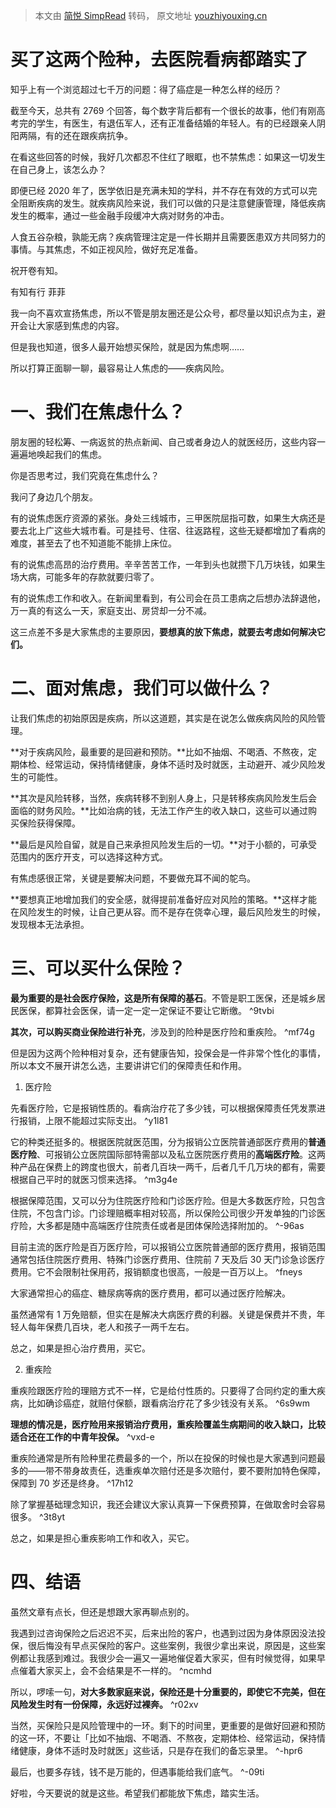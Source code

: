 > 本文由 [简悦 SimpRead](http://ksria.com/simpread/) 转码， 原文地址 [youzhiyouxing.cn](https://youzhiyouxing.cn/n/materials/54)

# 买了这两个险种，去医院看病都踏实了

知乎上有一个浏览超过七千万的问题：得了癌症是一种怎么样的经历？

截至今天，总共有 2769 个回答，每个数字背后都有一个很长的故事，他们有刚高考完的学生，有医生，有退伍军人，还有正准备结婚的年轻人。有的已经跟亲人阴阳两隔，有的还在跟疾病抗争。

在看这些回答的时候，我好几次都忍不住红了眼眶，也不禁焦虑：如果这一切发生在自己身上，该怎么办？

即便已经 2020 年了，医学依旧是充满未知的学科，并不存在有效的方式可以完全阻断疾病的发生。就疾病风险来说，我们可以做的只是注意健康管理，降低疾病发生的概率，通过一些金融手段缓冲大病对财务的冲击。

人食五谷杂粮，孰能无病？疾病管理注定是一件长期并且需要医患双方共同努力的事情。与其焦虑，不如正视风险，做好充足准备。

祝开卷有知。

有知有行 菲菲

我一向不喜欢宣扬焦虑，所以不管是朋友圈还是公众号，都尽量以知识点为主，避开会让大家感到焦虑的内容。

但是我也知道，很多人最开始想买保险，就是因为焦虑啊……

所以打算正面聊一聊，最容易让人焦虑的——疾病风险。

# 一、我们在焦虑什么？


朋友圈的轻松筹、一病返贫的热点新闻、自己或者身边人的就医经历，这些内容一遍遍地唤起我们的焦虑。

你是否思考过，我们究竟在焦虑什么？

我问了身边几个朋友。

有的说焦虑医疗资源的紧张。身处三线城市，三甲医院屈指可数，如果生大病还是要去北上广这些大城市看。可是挂号、住宿、往返路程，这些无疑都增加了看病的难度，甚至去了也不知道能不能排上床位。

有的说焦虑高昂的治疗费用。辛辛苦苦工作，一年到头也就攒下几万块钱，如果生场大病，可能多年的存款就要归零了。

有的说焦虑工作和收入。在新闻里看到，有公司会在员工患病之后想办法辞退他，万一真的有这么一天，家庭支出、房贷却一分不减。

这三点差不多是大家焦虑的主要原因，**要想真的放下焦虑，就要去考虑如何解决它们。**

# 二、面对焦虑，我们可以做什么？


让我们焦虑的初始原因是疾病，所以这道题，其实是在说怎么做疾病风险的风险管理。

**对于疾病风险，最重要的是回避和预防。**比如不抽烟、不喝酒、不熬夜，定期体检、经常运动，保持情绪健康，身体不适时及时就医，主动避开、减少风险发生的可能性。

**其次是风险转移，当然，疾病转移不到别人身上，只是转移疾病风险发生后会面临的财务风险。**比如治病的钱，无法工作产生的收入缺口，这些可以通过购买保险获得保障。

**最后是风险自留，就是自己来承担风险发生后的一切。**对于小额的，可承受范围内的医疗开支，可以选择这种方式。

有焦虑感很正常，关键是要解决问题，不要做充耳不闻的鸵鸟。

**要想真正地增加我们的安全感，就得提前准备好应对风险的策略。**这样才能在风险发生的时候，让自己更从容。而不是存在侥幸心理，最后风险发生的时候，发现根本无法承担。

# 三、可以买什么保险？

**最为重要的是社会医疗保险，这是所有保障的基石**。不管是职工医保，还是城乡居民医保，都算社会医保，请一定一定一定保证不要让它断缴。 ^9tvbi

**其次，可以购买商业保险进行补充**，涉及到的险种是医疗险和重疾险。 ^mf74g

但是因为这两个险种相对复杂，还有健康告知，投保会是一件非常个性化的事情，所以本文不展开讲怎么选，主要讲讲它们的保障责任和作用。

1.  医疗险

先看医疗险，它是报销性质的。看病治疗花了多少钱，可以根据保障责任凭发票进行报销，上限不能超过实际支出。 ^y1l81

它的种类还挺多的。根据医院就医范围，分为报销公立医院普通部医疗费用的**普通医疗险**、可报销公立医院国际部特需部以及私立医院医疗费用的**高端医疗险**。这两种产品在保费上的跨度也很大，前者几百块一两千，后者几千几万块的都有，需要根据自己平时的就医习惯来选择。 ^m3g4e

根据保障范围，又可以分为住院医疗险和门诊医疗险。但是大多数医疗险，只包含住院，不包含门诊。门诊理赔概率相对较高，所以保险公司很少开发单独的门诊医疗险，大多都是随中高端医疗住院责任或者是团体保险选择附加的。 ^-96as

目前主流的医疗险是百万医疗险，可以报销公立医院普通部的医疗费用，报销范围通常包括住院医疗费用、特殊门诊医疗费用、住院前 7 天及后 30 天门诊急诊医疗费用。它不会限制社保用药，报销额度也很高，一般是一百万以上。 ^fneys

大家通常担心的癌症、糖尿病等病的医疗费用，都可以通过医疗险解决。

虽然通常有 1 万免赔额，但实在是解决大病医疗费的利器。关键是保费并不贵，年轻人每年保费几百块，老人和孩子一两千左右。

总之，如果是担心治疗费用，买它。

2.  重疾险

重疾险跟医疗险的理赔方式不一样，它是给付性质的。只要得了合同约定的重大疾病，比如确诊癌症，就赔付保额，跟看病治疗花了多少钱没有关系。 ^6s9wm

**理想的情况是，医疗险用来报销治疗费用，重疾险覆盖生病期间的收入缺口，比较适合还在工作的中青年投保。** ^vxd-e

重疾险通常是所有险种里花费最多的一个，所以在投保的时候也是大家遇到问题最多的——带不带身故责任，选重疾单次赔付还是多次赔付，要不要附加特色保障，保障到 70 岁还是终身。 ^17h12

除了掌握基础理念知识，我还会建议大家认真算一下保费预算，在做取舍时会容易很多。 ^3t8yt

总之，如果是担心重疾影响工作和收入，买它。

# 四、结语


虽然文章有点长，但还是想跟大家再聊点别的。

我遇到过咨询保险之后迟迟不买，后来出险的客户，也遇到过因为身体原因没法投保，很后悔没有早点买保险的客户。这些案例，我很少拿出来说，原因是，这些案例都让我感到难过。我很少会一遍又一遍地催促着大家买，但有时候觉得，如果早点催着大家买上，会不会结果是不一样的。 ^ncmhd

所以，啰嗦一句，**对大多数家庭来说，保险还是十分重要的，即使它不完美，但在风险发生时有一份保障，永远好过裸奔。** ^r02xv

当然，买保险只是风险管理中的一环。剩下的时间里，更重要的是做好回避和预防的这一环，不要让「比如不抽烟、不喝酒、不熬夜，定期体检、经常运动，保持情绪健康，身体不适时及时就医」这些话，只是存在我们的备忘录里。 ^-hpr6

最后，也要多存钱，钱不是万能的，但遇事能给我们底气。 ^-09ti

好啦，今天要说的就是这些。希望我们都能放下焦虑，踏实生活。